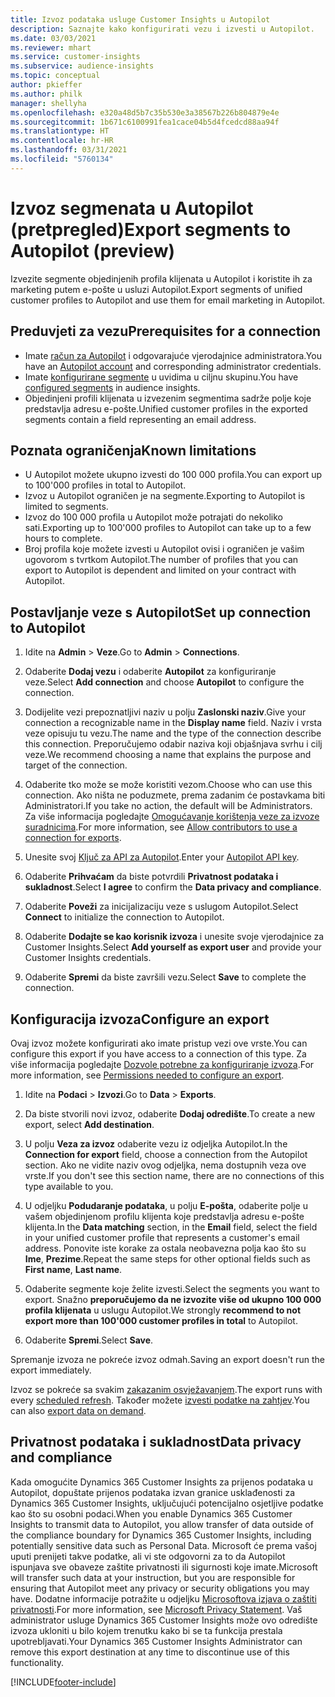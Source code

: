 ```yaml
---
title: Izvoz podataka usluge Customer Insights u Autopilot
description: Saznajte kako konfigurirati vezu i izvesti u Autopilot.
ms.date: 03/03/2021
ms.reviewer: mhart
ms.service: customer-insights
ms.subservice: audience-insights
ms.topic: conceptual
author: pkieffer
ms.author: philk
manager: shellyha
ms.openlocfilehash: e320a48d5b7c35b530e3a38567b226b804879e4e
ms.sourcegitcommit: 1b671c6100991fea1cace04b5d4fcedcd88aa94f
ms.translationtype: HT
ms.contentlocale: hr-HR
ms.lasthandoff: 03/31/2021
ms.locfileid: "5760134"
---
```

# <a name="export-segments-to-autopilot-preview"></a><span data-ttu-id="f59e0-103">Izvoz segmenata u Autopilot (pretpregled)</span><span class="sxs-lookup"><span data-stu-id="f59e0-103">Export segments to Autopilot (preview)</span></span>

<span data-ttu-id="f59e0-104">Izvezite segmente objedinjenih profila klijenata u Autopilot i koristite ih za marketing putem e-pošte u usluzi Autopilot.</span><span class="sxs-lookup"><span data-stu-id="f59e0-104">Export segments of unified customer profiles to Autopilot and use them for email marketing in Autopilot.</span></span> 

## <a name="prerequisites-for-a-connection"></a><span data-ttu-id="f59e0-105">Preduvjeti za vezu</span><span class="sxs-lookup"><span data-stu-id="f59e0-105">Prerequisites for a connection</span></span>

-   <span data-ttu-id="f59e0-106">Imate [račun za Autopilot](https://www.autopilothq.com/) i odgovarajuće vjerodajnice administratora.</span><span class="sxs-lookup"><span data-stu-id="f59e0-106">You have an [Autopilot account](https://www.autopilothq.com/) and corresponding administrator credentials.</span></span>
-   <span data-ttu-id="f59e0-107">Imate [konfigurirane segmente](segments.md) u uvidima u ciljnu skupinu.</span><span class="sxs-lookup"><span data-stu-id="f59e0-107">You have [configured segments](segments.md) in audience insights.</span></span>
-   <span data-ttu-id="f59e0-108">Objedinjeni profili klijenata u izvezenim segmentima sadrže polje koje predstavlja adresu e-pošte.</span><span class="sxs-lookup"><span data-stu-id="f59e0-108">Unified customer profiles in the exported segments contain a field representing an email address.</span></span>

## <a name="known-limitations"></a><span data-ttu-id="f59e0-109">Poznata ograničenja</span><span class="sxs-lookup"><span data-stu-id="f59e0-109">Known limitations</span></span>

- <span data-ttu-id="f59e0-110">U Autopilot možete ukupno izvesti do 100 000 profila.</span><span class="sxs-lookup"><span data-stu-id="f59e0-110">You can export up to 100'000 profiles in total to Autopilot.</span></span>
- <span data-ttu-id="f59e0-111">Izvoz u Autopilot ograničen je na segmente.</span><span class="sxs-lookup"><span data-stu-id="f59e0-111">Exporting to Autopilot is limited to segments.</span></span>
- <span data-ttu-id="f59e0-112">Izvoz do 100 000 profila u Autopilot može potrajati do nekoliko sati.</span><span class="sxs-lookup"><span data-stu-id="f59e0-112">Exporting up to 100'000 profiles to Autopilot can take up to a few hours to complete.</span></span> 
- <span data-ttu-id="f59e0-113">Broj profila koje možete izvesti u Autopilot ovisi i ograničen je vašim ugovorom s tvrtkom Autopilot.</span><span class="sxs-lookup"><span data-stu-id="f59e0-113">The number of profiles that you can export to Autopilot is dependent and limited on your contract with Autopilot.</span></span>

## <a name="set-up-connection-to-autopilot"></a><span data-ttu-id="f59e0-114">Postavljanje veze s Autopilot</span><span class="sxs-lookup"><span data-stu-id="f59e0-114">Set up connection to Autopilot</span></span>

1. <span data-ttu-id="f59e0-115">Idite na **Admin** > **Veze**.</span><span class="sxs-lookup"><span data-stu-id="f59e0-115">Go to **Admin** > **Connections**.</span></span>

1. <span data-ttu-id="f59e0-116">Odaberite **Dodaj vezu** i odaberite **Autopilot** za konfiguriranje veze.</span><span class="sxs-lookup"><span data-stu-id="f59e0-116">Select **Add connection** and choose **Autopilot** to configure the connection.</span></span>

1. <span data-ttu-id="f59e0-117">Dodijelite vezi prepoznatljivi naziv u polju **Zaslonski naziv**.</span><span class="sxs-lookup"><span data-stu-id="f59e0-117">Give your connection a recognizable name in the **Display name** field.</span></span> <span data-ttu-id="f59e0-118">Naziv i vrsta veze opisuju tu vezu.</span><span class="sxs-lookup"><span data-stu-id="f59e0-118">The name and the type of the connection describe this connection.</span></span> <span data-ttu-id="f59e0-119">Preporučujemo odabir naziva koji objašnjava svrhu i cilj veze.</span><span class="sxs-lookup"><span data-stu-id="f59e0-119">We recommend choosing a name that explains the purpose and target of the connection.</span></span>

1. <span data-ttu-id="f59e0-120">Odaberite tko može se može koristiti vezom.</span><span class="sxs-lookup"><span data-stu-id="f59e0-120">Choose who can use this connection.</span></span> <span data-ttu-id="f59e0-121">Ako ništa ne poduzmete, prema zadanim će postavkama biti Administratori.</span><span class="sxs-lookup"><span data-stu-id="f59e0-121">If you take no action, the default will be Administrators.</span></span> <span data-ttu-id="f59e0-122">Za više informacija pogledajte [Omogućavanje korištenja veze za izvoze suradnicima](connections.md#allow-contributors-to-use-a-connection-for-exports).</span><span class="sxs-lookup"><span data-stu-id="f59e0-122">For more information, see [Allow contributors to use a connection for exports](connections.md#allow-contributors-to-use-a-connection-for-exports).</span></span>

3. <span data-ttu-id="f59e0-123">Unesite svoj [Ključ za API za Autopilot](https://autopilot.docs.apiary.io/#).</span><span class="sxs-lookup"><span data-stu-id="f59e0-123">Enter your [Autopilot API key](https://autopilot.docs.apiary.io/#).</span></span>

1. <span data-ttu-id="f59e0-124">Odaberite **Prihvaćam** da biste potvrdili **Privatnost podataka i sukladnost**.</span><span class="sxs-lookup"><span data-stu-id="f59e0-124">Select **I agree** to confirm the **Data privacy and compliance**.</span></span>

1. <span data-ttu-id="f59e0-125">Odaberite **Poveži** za inicijalizaciju veze s uslugom Autopilot.</span><span class="sxs-lookup"><span data-stu-id="f59e0-125">Select **Connect** to initialize the connection to Autopilot.</span></span>

1. <span data-ttu-id="f59e0-126">Odaberite **Dodajte se kao korisnik izvoza** i unesite svoje vjerodajnice za Customer Insights.</span><span class="sxs-lookup"><span data-stu-id="f59e0-126">Select **Add yourself as export user** and provide your Customer Insights credentials.</span></span>

1. <span data-ttu-id="f59e0-127">Odaberite **Spremi** da biste završili vezu.</span><span class="sxs-lookup"><span data-stu-id="f59e0-127">Select **Save** to complete the connection.</span></span>

## <a name="configure-an-export"></a><span data-ttu-id="f59e0-128">Konfiguracija izvoza</span><span class="sxs-lookup"><span data-stu-id="f59e0-128">Configure an export</span></span>

<span data-ttu-id="f59e0-129">Ovaj izvoz možete konfigurirati ako imate pristup vezi ove vrste.</span><span class="sxs-lookup"><span data-stu-id="f59e0-129">You can configure this export if you have access to a connection of this type.</span></span> <span data-ttu-id="f59e0-130">Za više informacija pogledajte [Dozvole potrebne za konfiguriranje izvoza](export-destinations.md#set-up-a-new-export).</span><span class="sxs-lookup"><span data-stu-id="f59e0-130">For more information, see [Permissions needed to configure an export](export-destinations.md#set-up-a-new-export).</span></span>

1. <span data-ttu-id="f59e0-131">Idite na **Podaci** > **Izvozi**.</span><span class="sxs-lookup"><span data-stu-id="f59e0-131">Go to **Data** > **Exports**.</span></span>

1. <span data-ttu-id="f59e0-132">Da biste stvorili novi izvoz, odaberite **Dodaj odredište**.</span><span class="sxs-lookup"><span data-stu-id="f59e0-132">To create a new export, select **Add destination**.</span></span>

1. <span data-ttu-id="f59e0-133">U polju **Veza za izvoz** odaberite vezu iz odjeljka Autopilot.</span><span class="sxs-lookup"><span data-stu-id="f59e0-133">In the **Connection for export** field, choose a connection from the Autopilot section.</span></span> <span data-ttu-id="f59e0-134">Ako ne vidite naziv ovog odjeljka, nema dostupnih veza ove vrste.</span><span class="sxs-lookup"><span data-stu-id="f59e0-134">If you don't see this section name, there are no connections of this type available to you.</span></span>

3. <span data-ttu-id="f59e0-135">U odjeljku **Podudaranje podataka**, u polju **E-pošta**, odaberite polje u vašem objedinjenom profilu klijenta koje predstavlja adresu e-pošte klijenta.</span><span class="sxs-lookup"><span data-stu-id="f59e0-135">In the **Data matching** section, in the **Email** field, select the field in your unified customer profile that represents a customer's email address.</span></span> <span data-ttu-id="f59e0-136">Ponovite iste korake za ostala neobavezna polja kao što su **Ime**, **Prezime**.</span><span class="sxs-lookup"><span data-stu-id="f59e0-136">Repeat the same steps for other optional fields such as **First name**, **Last name**.</span></span>

1. <span data-ttu-id="f59e0-137">Odaberite segmente koje želite izvesti.</span><span class="sxs-lookup"><span data-stu-id="f59e0-137">Select the segments you want to export.</span></span> <span data-ttu-id="f59e0-138">Snažno **preporučujemo da ne izvozite više od ukupno 100 000 profila klijenata** u uslugu Autopilot.</span><span class="sxs-lookup"><span data-stu-id="f59e0-138">We strongly **recommend to not export more than 100'000 customer profiles in total** to Autopilot.</span></span> 

1. <span data-ttu-id="f59e0-139">Odaberite **Spremi**.</span><span class="sxs-lookup"><span data-stu-id="f59e0-139">Select **Save**.</span></span>

<span data-ttu-id="f59e0-140">Spremanje izvoza ne pokreće izvoz odmah.</span><span class="sxs-lookup"><span data-stu-id="f59e0-140">Saving an export doesn't run the export immediately.</span></span>

<span data-ttu-id="f59e0-141">Izvoz se pokreće sa svakim [zakazanim osvježavanjem](system.md#schedule-tab).</span><span class="sxs-lookup"><span data-stu-id="f59e0-141">The export runs with every [scheduled refresh](system.md#schedule-tab).</span></span> <span data-ttu-id="f59e0-142">Također možete [izvesti podatke na zahtjev](export-destinations.md#run-exports-on-demand).</span><span class="sxs-lookup"><span data-stu-id="f59e0-142">You can also [export data on demand](export-destinations.md#run-exports-on-demand).</span></span> 

## <a name="data-privacy-and-compliance"></a><span data-ttu-id="f59e0-143">Privatnost podataka i sukladnost</span><span class="sxs-lookup"><span data-stu-id="f59e0-143">Data privacy and compliance</span></span>

<span data-ttu-id="f59e0-144">Kada omogućite Dynamics 365 Customer Insights za prijenos podataka u Autopilot, dopuštate prijenos podataka izvan granice usklađenosti za Dynamics 365 Customer Insights, uključujući potencijalno osjetljive podatke kao što su osobni podaci.</span><span class="sxs-lookup"><span data-stu-id="f59e0-144">When you enable Dynamics 365 Customer Insights to transmit data to Autopilot, you allow transfer of data outside of the compliance boundary for Dynamics 365 Customer Insights, including potentially sensitive data such as Personal Data.</span></span> <span data-ttu-id="f59e0-145">Microsoft će prema vašoj uputi prenijeti takve podatke, ali vi ste odgovorni za to da Autopilot ispunjava sve obaveze zaštite privatnosti ili sigurnosti koje imate.</span><span class="sxs-lookup"><span data-stu-id="f59e0-145">Microsoft will transfer such data at your instruction, but you are responsible for ensuring that Autopilot meet any privacy or security obligations you may have.</span></span> <span data-ttu-id="f59e0-146">Dodatne informacije potražite u odjeljku [Microsoftova izjava o zaštiti privatnosti](https://go.microsoft.com/fwlink/?linkid=396732).</span><span class="sxs-lookup"><span data-stu-id="f59e0-146">For more information, see [Microsoft Privacy Statement](https://go.microsoft.com/fwlink/?linkid=396732).</span></span>
<span data-ttu-id="f59e0-147">Vaš administrator usluge Dynamics 365 Customer Insights može ovo odredište izvoza ukloniti u bilo kojem trenutku kako bi se ta funkcija prestala upotrebljavati.</span><span class="sxs-lookup"><span data-stu-id="f59e0-147">Your Dynamics 365 Customer Insights Administrator can remove this export destination at any time to discontinue use of this functionality.</span></span>


[!INCLUDE[footer-include](../includes/footer-banner.md)]
